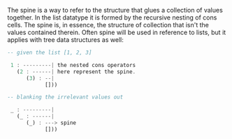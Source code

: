 The spine is a way to refer to the structure that glues a collection of values together. In the list datatype it is formed by the recursive nesting of cons cells. The spine is, in essence, the structure of collection that isn't the values contained therein. Often spine will be used in reference to lists, but it applies with tree data structures as well:
```haskell
-- given the list [1, 2, 3]

 1 : ---------| the nested cons operators
   (2 : ------| here represent the spine.
      (3) : --|
            []))

-- blanking the irrelevant values out

 _ : ---------|
   (_ : ------|
      (_) : ---> spine
            []))
```

